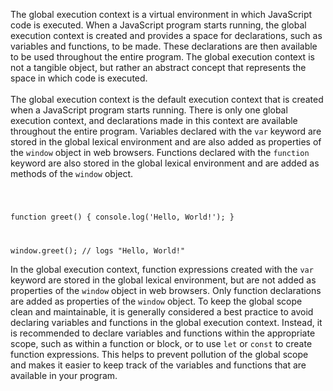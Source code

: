 The global execution context is a virtual environment in which JavaScript code is executed. When a JavaScript program starts running, the global execution context is created and provides a space for declarations, such as variables and functions, to be made. These declarations are then available to be used throughout the entire program. The global execution context is not a tangible object, but rather an abstract concept that represents the space in which code is executed.
<br/><br/>
The global execution context is the default execution context that is created when a JavaScript program starts running. There is only one global execution context, and declarations made in this context are available throughout the entire program. Variables declared with the `var` keyword are stored in the global lexical environment and are also added as properties of the `window` object in web browsers. Functions declared with the `function` keyword are also stored in the global lexical environment and are added as methods of the `window` object.

<Code language='javascript'>

function greet() {
console.log('Hello, World!');
}

window.greet(); // logs "Hello, World!"
</Code>

In the global execution context, function expressions created with the `var` keyword are stored in the global lexical environment, but are not added as properties of the `window` object in web browsers. Only function declarations are added as properties of the `window` object. To keep the global scope clean and maintainable, it is generally considered a best practice to avoid declaring variables and functions in the global execution context. Instead, it is recommended to declare variables and functions within the appropriate scope, such as within a function or block, or to use `let` or `const` to create function expressions. This helps to prevent pollution of the global scope and makes it easier to keep track of the variables and functions that are available in your program.

